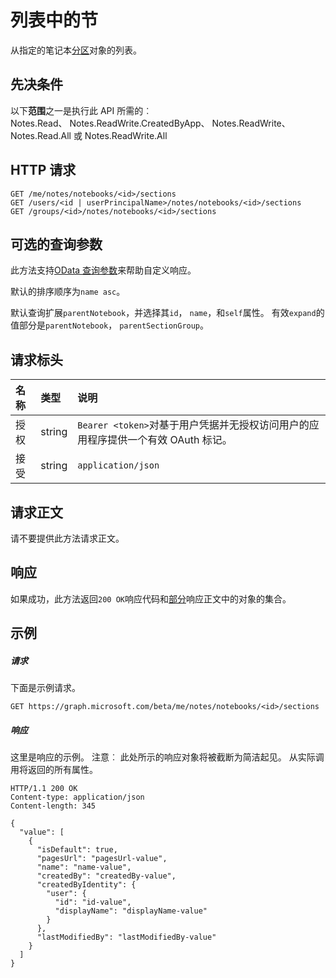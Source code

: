 # <a name="list-sections"></a>列表中的节

从指定的笔记本[分区](../resources/section.md)对象的列表。
## <a name="prerequisites"></a>先决条件
以下**范围**之一是执行此 API 所需的︰  
Notes.Read、 Notes.ReadWrite.CreatedByApp、 Notes.ReadWrite、 Notes.Read.All 或 Notes.ReadWrite.All 
## <a name="http-request"></a>HTTP 请求
<!-- { "blockType": "ignored" } -->
```http
GET /me/notes/notebooks/<id>/sections
GET /users/<id | userPrincipalName>/notes/notebooks/<id>/sections
GET /groups/<id>/notes/notebooks/<id>/sections
```
## <a name="optional-query-parameters"></a>可选的查询参数
此方法支持[OData 查询参数](http://graph.microsoft.io/docs/overview/query_parameters)来帮助自定义响应。

默认的排序顺序为`name asc`。

默认查询扩展`parentNotebook`，并选择其`id`， `name`，和`self`属性。 有效`expand`的值部分是`parentNotebook`， `parentSectionGroup`。


## <a name="request-headers"></a>请求标头
| 名称       | 类型 | 说明|
|:-----------|:------|:----------|
| 授权  | string  | `Bearer <token>`对基于用户凭据并无授权访问用户的应用程序提供一个有效 OAuth 标记。 |
| 接受 | string | `application/json` |  

## <a name="request-body"></a>请求正文
请不要提供此方法请求正文。
## <a name="response"></a>响应
如果成功，此方法返回`200 OK`响应代码和[部分](../resources/section.md)响应正文中的对象的集合。
## <a name="example"></a>示例
##### <a name="request"></a>请求
下面是示例请求。
<!-- {
  "blockType": "request",
  "name": "get_sections"
}-->
```http
GET https://graph.microsoft.com/beta/me/notes/notebooks/<id>/sections
```
##### <a name="response"></a>响应
这里是响应的示例。 注意︰ 此处所示的响应对象将被截断为简洁起见。 从实际调用将返回的所有属性。
<!-- {
  "blockType": "response",
  "truncated": true,
  "@odata.type": "microsoft.graph.section",
  "isCollection": true
} -->
```http
HTTP/1.1 200 OK
Content-type: application/json
Content-length: 345

{
  "value": [
    {
      "isDefault": true,
      "pagesUrl": "pagesUrl-value",
      "name": "name-value",
      "createdBy": "createdBy-value",
      "createdByIdentity": {
        "user": {
          "id": "id-value",
          "displayName": "displayName-value"
        }
      },
      "lastModifiedBy": "lastModifiedBy-value"
    }
  ]
}
```

<!-- uuid: 8fcb5dbc-d5aa-4681-8e31-b001d5168d79
2015-10-25 14:57:30 UTC -->
<!-- {
  "type": "#page.annotation",
  "description": "List sections",
  "keywords": "",
  "section": "documentation",
  "tocPath": ""
}-->